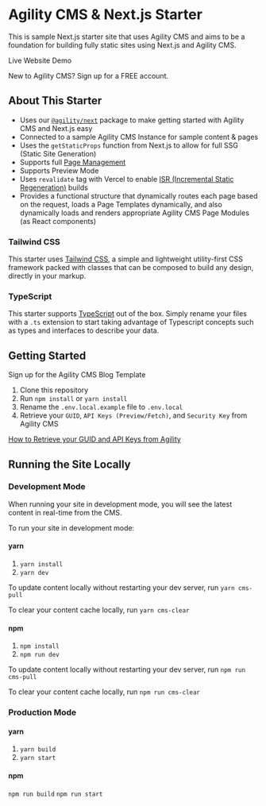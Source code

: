 # Agility CMS & Next.js Starter

This is sample Next.js starter site that uses Agility CMS and aims to be a foundation for building fully static sites using Next.js and Agility CMS.

Live Website Demo

New to Agility CMS? Sign up for a FREE account.

## About This Starter
- Uses our [`@agility/next`](https://github.com/agility/agility-next) package to make getting started with Agility CMS and Next.js easy
- Connected to a sample Agility CMS Instance for sample content & pages
- Uses the `getStaticProps` function from Next.js to allow for full SSG (Static Site Generation)
- Supports full [Page Management](https://help.agilitycms.com/hc/en-us/articles/360055805831)
- Supports Preview Mode
- Uses `revalidate` tag with Vercel to enable [ISR (Incremental Static Regeneration)](https://nextjs.org/docs/basic-features/data-fetching#incremental-static-regeneration) builds
- Provides a functional structure that dynamically routes each page based on the request, loads a Page Templates dynamically, and also dynamically loads and renders appropriate Agility CMS Page Modules (as React components)

### Tailwind CSS
This starter uses [Tailwind CSS](https://tailwindcss.com/), a simple and lightweight utility-first CSS framework packed with classes that can be composed to build any design, directly in your markup.

### TypeScript
This starter supports [TypeScript](https://nextjs.org/docs/basic-features/typescript) out of the box. Simply rename your files with a `.ts` extension to start taking advantage of Typescript concepts such as types and interfaces to describe your data.

## Getting Started
Sign up for the Agility CMS Blog Template

1. Clone this repository
2. Run `npm install` or `yarn install`
3. Rename the `.env.local.example` file to `.env.local`
4. Retrieve your `GUID`, `API Keys (Preview/Fetch)`, and `Security Key` from Agility CMS

[How to Retrieve your GUID and API Keys from Agility](https://help.agilitycms.com/hc/en-us/articles/360031919212-Retrieving-your-API-Key-s-Guid-and-API-URL-)

## Running the Site Locally

### Development Mode

When running your site in development mode, you will see the latest content in real-time from the CMS.

To run your site in development mode:

#### yarn
1. `yarn install`
2. `yarn dev`

To update content locally without restarting your dev server, run `yarn cms-pull`

To clear your content cache locally, run `yarn cms-clear`

#### npm
1. `npm install`
2. `npm run dev`

To update content locally without restarting your dev server, run `npm run cms-pull`

To clear your content cache locally, run `npm run cms-clear`

### Production Mode

#### yarn
1. `yarn build`
2. `yarn start`

#### npm
`npm run build`
`npm run start`
